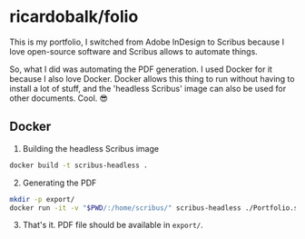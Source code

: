 # ricardobalk/folio

This is my portfolio, I switched from Adobe InDesign to Scribus because I love open-source software and Scribus allows to automate things.

So, what I did was automating the PDF generation. I used Docker for it because I also love Docker. Docker allows this thing to run without having to install a lot of stuff, and the 'headless Scribus' image can also be used for other documents. Cool. :sunglasses:

## Docker

1) Building the headless Scribus image

```bash
docker build -t scribus-headless .
```

2) Generating the PDF

```bash
mkdir -p export/
docker run -it -v "$PWD/:/home/scribus/" scribus-headless ./Portfolio.sla -g --python-script sla-to-pdf.py
```

3) That's it. PDF file should be available in `export/`.
